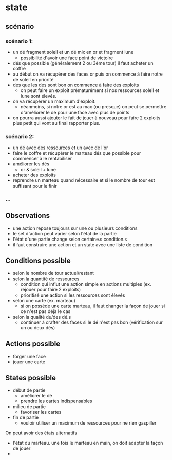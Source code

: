 # state 
## scénario
### scénario 1: 

- un dé fragment soleil et un dé mix en or et fragment lune
    - possibilité d'avoir une face point de victoire
- dés que possible (généralement 2 ou 3ème tour) il faut acheter un coffre
- au début on va récupérer des faces or puis on commence à faire notre dé soleil en priorité
- des que les des sont bon on commence à faire des exploits 
    - on peut faire un exploit prématurément si nos ressources soleil et lune sont élevés.
- on va récupérer un maximum d'exploit.
    - néanmoins, si notre or est au max (ou presque) on peut se permettre d'améliorer le dé pour une face avec plus de points
- on pourra aussi ajouter le fait de jouer à nouveau pour faire 2 exploits plus petit qui vont au final rapporter plus.


### scénario 2:

- un dé avec des ressources et un avec de l'or
- faire le coffre et récupérer le marteau dés que possible pour commencer à le rentabiliser
- améliorer les dés
    - or & soleil + lune
- acheter des exploits
- reprendre un marteau quand nécessaire et si le nombre de tour est suffisant pour le finir 

### ...

## Observations

- une action repose toujours sur une ou plusieurs conditions
- le set d'action peut varier selon l'état de la partie
- l'état d'une partie change selon certaine.s condition.s
- il faut construire une action et un state avec une liste de condition


## Conditions possible

- selon le nombre de tour actuel/restant
- selon la quantité de ressources
    - condition qui influt une action simple en actions multiples (ex. rejouer pour faire 2 exploits)
    - prioritisé une action si les ressources sont élevés
- selon une carte (ex. marteau)
    - si on posséde une carte marteau, il faut changer la façon de jouer si ce n'est pas déjà le cas
- selon la qualité du/des dé.s
    - continuer à crafter des faces si le dé n'est pas bon (vérification sur un ou deux dés)

## Actions possible

- forger une face
- jouer une carte

## States possible

- début de partie
    - améliorer le dé
    - prendre les cartes indispensables
- milieu de partie
    - favoriser les cartes
- fin de partie
    - vouloir utiliser un maximum de ressources pour ne rien gaspiller

On peut avoir des états alternatifs

- l'état du marteau. une fois le marteau en main, on doit adapter la façon de jouer
- 